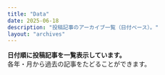 ```yaml
---
title: "Data"
date: 2025-06-18
description: "投稿記事のアーカイブ一覧（日付ベース）。"
layout: "archives"
---
```


**日付順に投稿記事を一覧表示しています。**  
各年・月から過去の記事をたどることができます。
